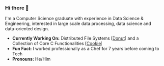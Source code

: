 ### Hi there 👋

I'm a Computer Science graduate with experience in Data Science & Engineering, interested in large scale data processing, data science and data-oriented design.

- **Currently Working On:** Distributed File Systems [[Donut](https://github.com/tomas-ramos21/Donut)] and a Collection of Core C Functionalities [[Cookie](https://github.com/tomas-ramos21/Cookie)]
- **Fun Fact:** I worked professionally as a Chef for 7 years before coming to Tech
- **Pronouns:** He/Him

<!--
[![tomas-ramos21's github stats](https://github-readme-stats.vercel.app/api?username=tomas-ramos21&include_all_commits=true&show_icons=true&hide_title=true&hide_border=true)](https://github.com/tomas-ramos21)
[![Top Langs](https://github-readme-stats.vercel.app/api/top-langs/?username=tomas-ramos21&include_all_commits=true&show_icons=true&hide_title=true&hide_border=true)](https://github.com/tomas-ramos21)
-->
